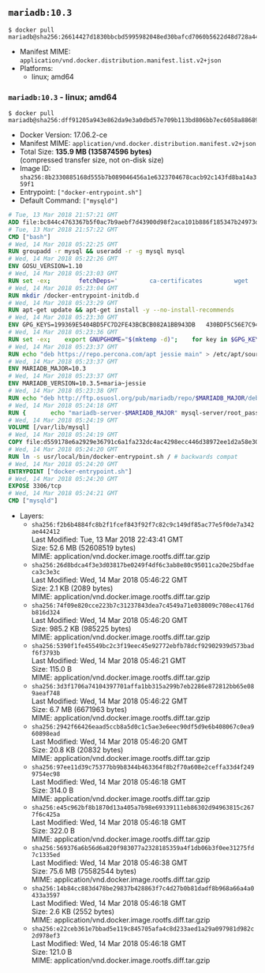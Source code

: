 ## `mariadb:10.3`

```console
$ docker pull mariadb@sha256:26614427d1830bbcbd5995982048ed30bafcd7060b5622d48d728a4438ac48a1
```

-	Manifest MIME: `application/vnd.docker.distribution.manifest.list.v2+json`
-	Platforms:
	-	linux; amd64

### `mariadb:10.3` - linux; amd64

```console
$ docker pull mariadb@sha256:dff91205a943e862da9e3a0dbd57e709b113bd806bb7ec6058a886898de16a9e
```

-	Docker Version: 17.06.2-ce
-	Manifest MIME: `application/vnd.docker.distribution.manifest.v2+json`
-	Total Size: **135.9 MB (135874596 bytes)**  
	(compressed transfer size, not on-disk size)
-	Image ID: `sha256:8b2330885168d555b7b089046456a1e6323704678cacb92c143fd8ba14a359f1`
-	Entrypoint: `["docker-entrypoint.sh"]`
-	Default Command: `["mysqld"]`

```dockerfile
# Tue, 13 Mar 2018 21:57:21 GMT
ADD file:bc844c4763367b5f0ac7b9aebf7d43900d98f2aca101b886f185347b24973dbe in / 
# Tue, 13 Mar 2018 21:57:22 GMT
CMD ["bash"]
# Wed, 14 Mar 2018 05:22:25 GMT
RUN groupadd -r mysql && useradd -r -g mysql mysql
# Wed, 14 Mar 2018 05:22:26 GMT
ENV GOSU_VERSION=1.10
# Wed, 14 Mar 2018 05:23:03 GMT
RUN set -ex; 		fetchDeps=' 		ca-certificates 		wget 	'; 	apt-get update; 	apt-get install -y --no-install-recommends $fetchDeps; 	rm -rf /var/lib/apt/lists/*; 		dpkgArch="$(dpkg --print-architecture | awk -F- '{ print $NF }')"; 	wget -O /usr/local/bin/gosu "https://github.com/tianon/gosu/releases/download/$GOSU_VERSION/gosu-$dpkgArch"; 	wget -O /usr/local/bin/gosu.asc "https://github.com/tianon/gosu/releases/download/$GOSU_VERSION/gosu-$dpkgArch.asc"; 		export GNUPGHOME="$(mktemp -d)"; 	gpg --keyserver ha.pool.sks-keyservers.net --recv-keys B42F6819007F00F88E364FD4036A9C25BF357DD4; 	gpg --batch --verify /usr/local/bin/gosu.asc /usr/local/bin/gosu; 	rm -r "$GNUPGHOME" /usr/local/bin/gosu.asc; 		chmod +x /usr/local/bin/gosu; 	gosu nobody true; 		apt-get purge -y --auto-remove $fetchDeps
# Wed, 14 Mar 2018 05:23:04 GMT
RUN mkdir /docker-entrypoint-initdb.d
# Wed, 14 Mar 2018 05:23:29 GMT
RUN apt-get update && apt-get install -y --no-install-recommends 		apt-transport-https ca-certificates 		pwgen 	&& rm -rf /var/lib/apt/lists/*
# Wed, 14 Mar 2018 05:23:30 GMT
ENV GPG_KEYS=199369E5404BD5FC7D2FE43BCBCB082A1BB943DB 	430BDF5C56E7C94E848EE60C1C4CBDCDCD2EFD2A 	4D1BB29D63D98E422B2113B19334A25F8507EFA5
# Wed, 14 Mar 2018 05:23:36 GMT
RUN set -ex; 	export GNUPGHOME="$(mktemp -d)"; 	for key in $GPG_KEYS; do 		gpg --keyserver ha.pool.sks-keyservers.net --recv-keys "$key"; 	done; 	gpg --export $GPG_KEYS > /etc/apt/trusted.gpg.d/mariadb.gpg; 	rm -r "$GNUPGHOME"; 	apt-key list
# Wed, 14 Mar 2018 05:23:37 GMT
RUN echo "deb https://repo.percona.com/apt jessie main" > /etc/apt/sources.list.d/percona.list 	&& { 		echo 'Package: *'; 		echo 'Pin: release o=Percona Development Team'; 		echo 'Pin-Priority: 998'; 	} > /etc/apt/preferences.d/percona
# Wed, 14 Mar 2018 05:23:37 GMT
ENV MARIADB_MAJOR=10.3
# Wed, 14 Mar 2018 05:23:37 GMT
ENV MARIADB_VERSION=10.3.5+maria~jessie
# Wed, 14 Mar 2018 05:23:38 GMT
RUN echo "deb http://ftp.osuosl.org/pub/mariadb/repo/$MARIADB_MAJOR/debian jessie main" > /etc/apt/sources.list.d/mariadb.list 	&& { 		echo 'Package: *'; 		echo 'Pin: release o=MariaDB'; 		echo 'Pin-Priority: 999'; 	} > /etc/apt/preferences.d/mariadb
# Wed, 14 Mar 2018 05:24:18 GMT
RUN { 		echo "mariadb-server-$MARIADB_MAJOR" mysql-server/root_password password 'unused'; 		echo "mariadb-server-$MARIADB_MAJOR" mysql-server/root_password_again password 'unused'; 	} | debconf-set-selections 	&& apt-get update 	&& apt-get install -y 		"mariadb-server=$MARIADB_VERSION" 		percona-xtrabackup-24 		socat 	&& rm -rf /var/lib/apt/lists/* 	&& sed -ri 's/^user\s/#&/' /etc/mysql/my.cnf /etc/mysql/conf.d/* 	&& rm -rf /var/lib/mysql && mkdir -p /var/lib/mysql /var/run/mysqld 	&& chown -R mysql:mysql /var/lib/mysql /var/run/mysqld 	&& chmod 777 /var/run/mysqld 	&& find /etc/mysql/ -name '*.cnf' -print0 		| xargs -0 grep -lZE '^(bind-address|log)' 		| xargs -rt -0 sed -Ei 's/^(bind-address|log)/#&/' 	&& echo '[mysqld]\nskip-host-cache\nskip-name-resolve' > /etc/mysql/conf.d/docker.cnf
# Wed, 14 Mar 2018 05:24:19 GMT
VOLUME [/var/lib/mysql]
# Wed, 14 Mar 2018 05:24:19 GMT
COPY file:d559178e6a2929e36791c6a1fa232dc4ac4298ecc446d38972ee1d2a58e30621 in /usr/local/bin/ 
# Wed, 14 Mar 2018 05:24:20 GMT
RUN ln -s usr/local/bin/docker-entrypoint.sh / # backwards compat
# Wed, 14 Mar 2018 05:24:20 GMT
ENTRYPOINT ["docker-entrypoint.sh"]
# Wed, 14 Mar 2018 05:24:20 GMT
EXPOSE 3306/tcp
# Wed, 14 Mar 2018 05:24:21 GMT
CMD ["mysqld"]
```

-	Layers:
	-	`sha256:f2b6b4884fc8b2f1fcef843f92f7c82c9c149df85ac77e5f0de7a342ae442412`  
		Last Modified: Tue, 13 Mar 2018 22:43:41 GMT  
		Size: 52.6 MB (52608519 bytes)  
		MIME: application/vnd.docker.image.rootfs.diff.tar.gzip
	-	`sha256:26d8bdca4f3e3d03817be0249f4df6c3ab8e80c95011ca20e25bdfaeca3c3e3c`  
		Last Modified: Wed, 14 Mar 2018 05:46:22 GMT  
		Size: 2.1 KB (2089 bytes)  
		MIME: application/vnd.docker.image.rootfs.diff.tar.gzip
	-	`sha256:74f09e820cce223b7c31237843dea7c4549a71e038009c708ec4176db816d324`  
		Last Modified: Wed, 14 Mar 2018 05:46:20 GMT  
		Size: 985.2 KB (985225 bytes)  
		MIME: application/vnd.docker.image.rootfs.diff.tar.gzip
	-	`sha256:5390f1fe45549bc2c3f19eec45e92772ebfb78dcf92902939d573badf6f3793b`  
		Last Modified: Wed, 14 Mar 2018 05:46:21 GMT  
		Size: 115.0 B  
		MIME: application/vnd.docker.image.rootfs.diff.tar.gzip
	-	`sha256:3d3f1706a74104397701affa1bb315a299b7eb2286e872812bb65e089aeaf748`  
		Last Modified: Wed, 14 Mar 2018 05:46:22 GMT  
		Size: 6.7 MB (6671963 bytes)  
		MIME: application/vnd.docker.image.rootfs.diff.tar.gzip
	-	`sha256:2942f66426eaad5ccb8a5d0c1c5ae3e6eec90df5d9e6b408067c0ea960898ead`  
		Last Modified: Wed, 14 Mar 2018 05:46:20 GMT  
		Size: 20.8 KB (20832 bytes)  
		MIME: application/vnd.docker.image.rootfs.diff.tar.gzip
	-	`sha256:97ee11d39c75377bb9b8344b463364f8b2f70a608e2ceffa33d4f2499754ec98`  
		Last Modified: Wed, 14 Mar 2018 05:46:18 GMT  
		Size: 314.0 B  
		MIME: application/vnd.docker.image.rootfs.diff.tar.gzip
	-	`sha256:e45c962bf8b1870d13a405a7b98e69339111eb86302d94963815c2677f6c425a`  
		Last Modified: Wed, 14 Mar 2018 05:46:18 GMT  
		Size: 322.0 B  
		MIME: application/vnd.docker.image.rootfs.diff.tar.gzip
	-	`sha256:569376a6b56d6a820f983077a2328185359a4f1db06b3f0ee31275fd7c1335ed`  
		Last Modified: Wed, 14 Mar 2018 05:46:38 GMT  
		Size: 75.6 MB (75582544 bytes)  
		MIME: application/vnd.docker.image.rootfs.diff.tar.gzip
	-	`sha256:14b84cc883d478be29837b428863f7c4d27b0b81dadf8b968a66a4a0433a3597`  
		Last Modified: Wed, 14 Mar 2018 05:46:18 GMT  
		Size: 2.6 KB (2552 bytes)  
		MIME: application/vnd.docker.image.rootfs.diff.tar.gzip
	-	`sha256:e22ceb361e7bbad5e119c845705afa4c8d233aed1a29a097981d982c2d978ef3`  
		Last Modified: Wed, 14 Mar 2018 05:46:18 GMT  
		Size: 121.0 B  
		MIME: application/vnd.docker.image.rootfs.diff.tar.gzip
